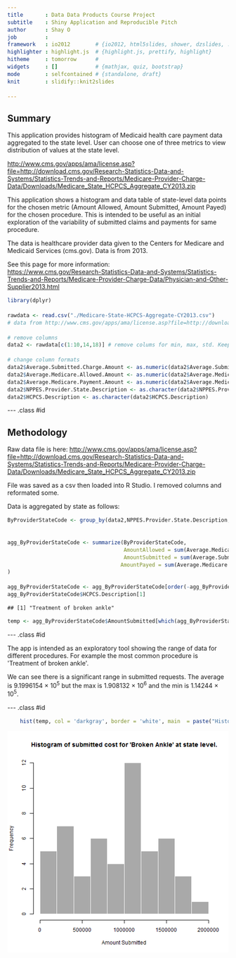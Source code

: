 ```yaml
---
title       : Data Data Products Course Project
subtitle    : Shiny Application and Reproducible Pitch
author      : Shay O
job         : 
framework   : io2012        # {io2012, html5slides, shower, dzslides, ...}
highlighter : highlight.js  # {highlight.js, prettify, highlight}
hitheme     : tomorrow      # 
widgets     : []            # {mathjax, quiz, bootstrap}
mode        : selfcontained # {standalone, draft}
knit        : slidify::knit2slides

---
```


## Summary

This application provides histogram of Medicaid health care payment data aggregated to the state level. User can choose one of three metrics to view distribution of values at the state level.

http://www.cms.gov/apps/ama/license.asp?file=http://download.cms.gov/Research-Statistics-Data-and-Systems/Statistics-Trends-and-Reports/Medicare-Provider-Charge-Data/Downloads/Medicare_State_HCPCS_Aggregate_CY2013.zip

This application shows a histogram and data table of state-level data points for the chosen metric (Amount Allowed, Amount Submitted, Amount Payed) for the chosen procedure. This is intended to be useful as an initial exploration of the variability of submitted claims and payments for same procedure.

The data is healthcare provider data given to the Centers for Medicare and Medicaid Services (cms.gov). Data is from 2013.
  
See this page for more information:      
https://www.cms.gov/Research-Statistics-Data-and-Systems/Statistics-Trends-and-Reports/Medicare-Provider-Charge-Data/Physician-and-Other-Supplier2013.html


```r
library(dplyr)
 
rawdata <- read.csv("./Medicare-State-HCPCS-Aggregate-CY2013.csv")
# data from http://www.cms.gov/apps/ama/license.asp?file=http://download.cms.gov/Research-Statistics-Data-and-Systems/Statistics-Trends-and-Reports/Medicare-Provider-Charge-Data/Downloads/Medicare_State_HCPCS_Aggregate_CY2013.zip

# remove columns
data2 <- rawdata[c(1:10,14,18)] # remove colums for min, max, std. Keep just row definition and averages.

# change column formats
data2$Average.Submitted.Charge.Amount <- as.numeric(data2$Average.Submitted.Charge.Amount) 
data2$Average.Medicare.Allowed.Amount <- as.numeric(data2$Average.Medicare.Allowed.Amount)
data2$Average.Medicare.Payment.Amount <- as.numeric(data2$Average.Medicare.Payment.Amount)
data2$NPPES.Provider.State.Description <- as.character(data2$NPPES.Provider.State.Description)
data2$HCPCS.Description <- as.character(data2$HCPCS.Description)
```

--- .class #id 

## Methodology
Raw data file is here:
http://www.cms.gov/apps/ama/license.asp?file=http://download.cms.gov/Research-Statistics-Data-and-Systems/Statistics-Trends-and-Reports/Medicare-Provider-Charge-Data/Downloads/Medicare_State_HCPCS_Aggregate_CY2013.zip

File was saved as a csv then loaded into R Studio. I removed columns and reformated some. 

Data is aggregated by state as follows:

```r
ByProviderStateCode <- group_by(data2,NPPES.Provider.State.Description,HCPCS.Description)


agg_ByProviderStateCode <- summarize(ByProviderStateCode,
                                     AmountAllowed = sum(Average.Medicare.Allowed.Amount),
                                     AmountSubmitted = sum(Average.Submitted.Charge.Amount),
                                    AmountPayed = sum(Average.Medicare.Payment.Amount)
) 

agg_ByProviderStateCode <- agg_ByProviderStateCode[order(-agg_ByProviderStateCode$AmountSubmitted),]
agg_ByProviderStateCode$HCPCS.Description[1]
```

```
## [1] "Treatment of broken ankle"
```

```r
temp <- agg_ByProviderStateCode$AmountSubmitted[which(agg_ByProviderStateCode$HCPCS.Description=='Treatment of broken ankle')]
```

--- .class #id 

The app is intended as an exploratory tool showing the range of data for different procedures. For example the most common procedure is 'Treatment of broken ankle'. 

We can see there is a significant range in submitted requests. The average is 9.1996154 &times; 10<sup>5</sup> but the max is 1.908132 &times; 10<sup>6</sup> and the min is 1.14244 &times; 10<sup>5</sup>.

--- .class #id 

```r
    hist(temp, col = 'darkgray', border = 'white', main  = paste("Histogram of submitted cost for 'Broken Ankle' at state level."), xlab = "Amount Submitted")
```

![plot of chunk unnamed-chunk-3](assets/fig/unnamed-chunk-3-1.png) 
